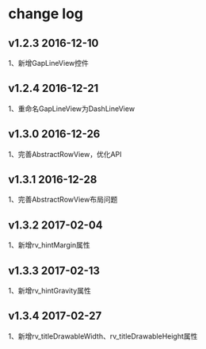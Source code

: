 change log
==========

v1.2.3  2016-12-10
------------------
1、新增GapLineView控件

v1.2.4  2016-12-21
------------------
1、重命名GapLineView为DashLineView

v1.3.0  2016-12-26
------------------
1、完善AbstractRowView，优化API

v1.3.1  2016-12-28
------------------
1、完善AbstractRowView布局问题

v1.3.2 2017-02-04
------------------
1、新增rv_hintMargin属性

v1.3.3 2017-02-13
------------------
1、新增rv_hintGravity属性

v1.3.4 2017-02-27
------------------
1、新增rv_titleDrawableWidth、rv_titleDrawableHeight属性

